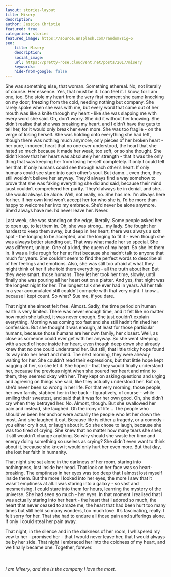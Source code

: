```yaml
---
layout: stories-layout
title: Misery
description:
author: Jessica Christie
featured: true
categories: stories
featured_image: https://source.unsplash.com/random?sig=6
seo:
    title: Misery
    description:
    social_image:
    url: https://pretty-rose.cloudvent.net/posts/2017/misery
    keywords:
    hide-from-google: false
---
```

She was something else, that woman. Something ethereal. No, not literally of course. Her essence. Yes, that must be it. I can feel it. I know, for I am one, too. She stole my heart from the very first moment she came knocking on my door, freezing from the cold, needing nothing but company. She rarely spoke when she was with me, but every word that came out of her mouth was like a knife through my heart - like she was slapping me with every word she said. Oh, don’t worry. She did it without her knowing. She didn’t realise that she was breaking my heart, and I didn’t have the guts to tell her, for it would only break her even more. She was too fragile - on the verge of losing herself. She was holding onto everything she had left, though there was nothing much anymore, only pieces of her broken heart - her pure, innocent heart that no one ever understood, the heart that she hated so much because it made her weak, too soft, or so she thought. She didn’t know that her heart was absolutely her strength - that it was the only thing that was keeping her from losing herself completely. If only I could tell her that. If only humans could see through each other’s heart. If only humans could see stare into each other’s soul. But damn… even then, they still wouldn’t believe her anyway. They’d always find a way somehow to prove that she was faking everything she did and said, because their mind juust couldn’t comprehend her purity. They’d always be in denial, and she… she would always be alone. Well, not really, no. She has me. I’m always here for her. If her own kind won’t accept her for who she is, I’d be more than happy to welcome her into my embrace. She’d never be alone anymore. She’d always have me. I’d never leave her. Never.

Last week, she was standing on the edge, literally. Some people asked her to open up, to let them in. Oh, she was strong… my lady. She fought her hardest to keep them away, but deep in her heart, there was always a soft spot - the longing to be accepted, and the longing to fit it - even though she was always better standing out. That was what made her so special. She was different, unique. One of a kind, the queen of my heart. So she let them in. It was a little rough for her at first because she hadn’t talk to anyone that much for years. She couldn’t seem to find the perfect words to describe all of her feelings and emotions. Also, she was still too afraid at what they might think of her if she told them everything - all the truth about her. But they were smart, those humans. They let her took her time, slowly, until finally she was pouring all her heart out on a platter. And yes, that night was the longest night for her. The longest talk she ever had in years. All her talk in a year accumulated still couldn’t compete with that very night. I know… because I kept count. So what? Sue me, if you dare.

That night she almost felt free. Almost. Sadly, the time period on human earth is very limited. There was never enough time, and it felt like no matter how much she talked, it was never enough. She just couldn’t explain everything. Morning was coming too fast and she still hadn’t finished her confession. But she thought it was enough, at least for those particular humans, because those humans are her own family, her closest. Well, as close as someone could ever get with her anyway. So she went sleeping with a seed of hope inside her heart, even though deep down she already knew that no one could understand her. But still, that little tricky hope found its way into her heart and mind. The next morning, they were already waiting for her. She couldn’t read their expressions, but that little hope kept nagging at her, so she let it. She hoped - that they would finally understand her, because the previous night when she poured her heart and mind to them, they seemed okay with her. They kept on asking questions and urging and agreeing on things she said, like they actually understood her. But oh, she’d never been so wrong in her life. For that very morning, those people, her own family, stabbed her in the back - figuratively, of course - while smiling their sweetest, and said that it was for her own good. Oh, she didn’t cry when they betrayed her. No. Almost, though. But she swallowed her pain and instead, she laughed. Oh the irony of life… The people who should’ve been her anchor were actually the people who let her down the most. And she laughed it out. Because life is either a tragedy, or a comedy - you either cry it out, or laugh about it. So she chose to laugh, because she was too tired of crying. She knew that no matter how many tears she shed, it still wouldn’t change anything. So why should she waste her time and energy doing something so useless as crying? She didn’t even want to think about it, because she knew it would only hurt her even more. But that day, she lost her faith in humanity.

That night she sat alone in the darkness of her room, staring into nothingness, lost inside her head. That look on her face was so heart-breaking. The emptiness in her eyes was too deep that I almost lost myself inside them. But the more I looked into her eyes, the more I saw that it wasn’t emptiness at all. I was staring into a galaxy - so vast and mesmerising. I could stare into them for hours, learning the mystery of the universe. She had seen so much - her eyes. In that moment I realised that I was actually staring into her heart - the heart that I adored so much, the heart that never ceased to amaze me, the heart that had been hurt too many times but still held so many wonders, too much love. It’s fascinating, really. I felt sorry for her. That she had to endure all those pain and sufferings alone. If only I could steal her pain away.

That night, in the silence and in the darkness of her room, I whispered my vow to her - promised her - that I would never leave her, that I would always be by her side. That night I embraced her into the coldness of my heart, and we finally became one. Together, forever.

&nbsp;

###### I am Misery, and she is the company I love the most.

&nbsp;

